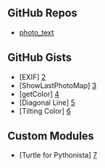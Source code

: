 GitHub Repos
------------
* [photo_text][1]

GitHub Gists
------------
* [EXIF] [2]
* [ShowLastPhotoMap] [3]
* [getColor] [4]
* [Diagonal Line] [5]
* [Tilting Color] [6]

Custom Modules
------------
* [Turtle for Pythonista] [7]

[1]: https://github.com/humberry/photo_text
[2]: https://gist.github.com/PyDann/2ae90ccadab4c2133766
[3]: https://gist.github.com/omz/8838751
[4]: https://gist.github.com/cclauss/8169809
[5]: https://gist.github.com/cclauss/8683457
[6]: https://gist.github.com/cclauss/6349730
[7]: https://gist.github.com/omz/4413863